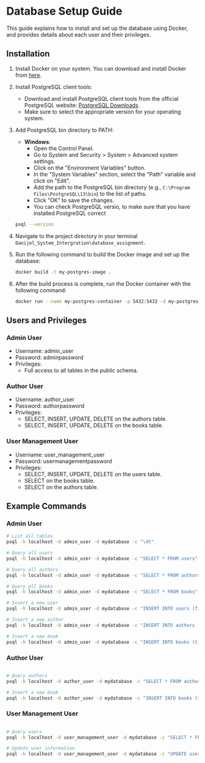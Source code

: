 # Database Setup Guide

This guide explains how to install and set up the database using Docker, and provides details about each user and their privileges.

## Installation
1. Install Docker on your system. You can download and install Docker from [here](https://www.docker.com/get-started).

2. Install PostgreSQL client tools:
   - Download and install PostgreSQL client tools from the official PostgreSQL website: [PostgreSQL Downloads](https://www.postgresql.org/download/).
   - Make sure to select the appropriate version for your operating system.

3. Add PostgreSQL bin directory to PATH:
   - **Windows**:
     - Open the Control Panel.
     - Go to System and Security > System > Advanced system settings.
     - Click on the "Environment Variables" button.
     - In the "System Variables" section, select the "Path" variable and click on "Edit".
     - Add the path to the PostgreSQL bin directory (e.g., `C:\Program Files\PostgreSQL\13\bin`) to the list of paths.
     - Click "OK" to save the changes.
     - You can check PostgreSQL versio, to make sure that you have installed PostgreSQL correct
    ```bash
    psql --version
    ```
4. Navigate to the project directory in your terminal `Danijel_System_Intergration\database_assignment`.

5. Run the following command to build the Docker image and set up the database:

    ```bash
    docker build -t my-postgres-image .
    ```

6. After the build process is complete, run the Docker container with the following command:

    ```bash
    docker run --name my-postgres-container -p 5432:5432 -d my-postgres-image
    ```

## Users and Privileges

### Admin User

- Username: admin_user
- Password: adminpassword
- Privileges:
  - Full access to all tables in the public schema.

### Author User

- Username: author_user
- Password: authorpassword
- Privileges:
  - SELECT, INSERT, UPDATE, DELETE on the authors table.
  - SELECT, INSERT, UPDATE, DELETE on the books table.

### User Management User

- Username: user_management_user
- Password: usermanagementpassword
- Privileges:
  - SELECT, INSERT, UPDATE, DELETE on the users table.
  - SELECT on the books table.
  -  SELECT on the authors table.

## Example Commands

### Admin User

```bash
# List all tables
psql -h localhost -U admin_user -d mydatabase -c "\dt"

# Query all users
psql -h localhost -U admin_user -d mydatabase -c "SELECT * FROM users"

# Query all authors
psql -h localhost -U admin_user -d mydatabase -c "SELECT * FROM authors"

# Query all books
psql -h localhost -U admin_user -d mydatabase -c "SELECT * FROM books"

# Insert a new user
psql -h localhost -U admin_user -d mydatabase -c "INSERT INTO users (firstname, lastname, email, password, address) VALUES ('New', 'User', 'newuser@example.com', 'newpassword', '123 New St')"

# Insert a new author
psql -h localhost -U admin_user -d mydatabase -c "INSERT INTO authors (author_name, bio) VALUES ('New Author', 'Bio of the new author')"

# Insert a new book
psql -h localhost -U admin_user -d mydatabase -c "INSERT INTO books (title, author_id, publish_date, isbn, description) VALUES ('New Book', 4, '2024-03-06', '1234567890', 'Description of the new book')"
```
### Author User
```bash

# Query authors
psql -h localhost -U author_user -d mydatabase -c "SELECT * FROM authors"

# Insert a new book
psql -h localhost -U author_user -d mydatabase -c "INSERT INTO books (title, author_id) VALUES ('New Book', 2)"
```
### User Management User
```bash

# Query users
psql -h localhost -U user_management_user -d mydatabase -c "SELECT * FROM users"

# Update user information
psql -h localhost -U user_management_user -d mydatabase -c "UPDATE users SET address = 'New Address' WHERE user_id = 1"
```
